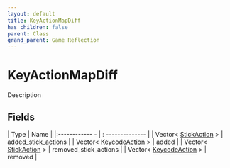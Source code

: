 ```yaml
---
layout: default
title: KeyActionMapDiff
has_children: false
parent: Class
grand_parent: Game Reflection
---
```

# KeyActionMapDiff
Description 

## Fields
| Type | Name |
|:------------ - | : -------------- |
| Vector< [StickAction](game-reflection/classes/stick_action.md) > | added_stick_actions |
| Vector< [KeycodeAction](game-reflection/classes/keycode_action.md) > | added |
| Vector< [StickAction](game-reflection/classes/stick_action.md) > | removed_stick_actions |
| Vector< [KeycodeAction](game-reflection/classes/keycode_action.md) > | removed |

